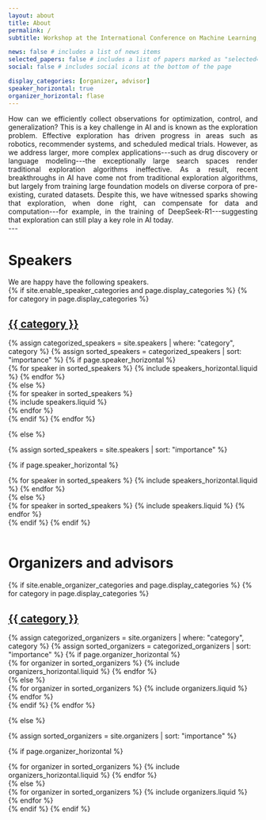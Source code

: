 ```yaml
---
layout: about
title: About
permalink: /
subtitle: Workshop at the International Conference on Machine Learning, <a href="https://icml.cc/virtual/2024/workshop/29964">Saturday, the 19 of July 2025</a>. Vancouver, Canada.

news: false # includes a list of news items
selected_papers: false # includes a list of papers marked as "selected={true}"
social: false # includes social icons at the bottom of the page

display_categories: [organizer, advisor]
speaker_horizontal: true
organizer_horizontal: flase
---
```


<div style="text-align: justify">
How can we efficiently collect observations for optimization, control, and generalization? This is a key challenge in AI and is known as the exploration problem. Effective exploration has driven progress in areas such as robotics, recommender systems, and scheduled medical trials. However, as we address larger, more complex applications---such as drug discovery or language modeling---the exceptionally large search spaces render traditional exploration algorithms ineffective. As a result, recent breakthroughs in AI have come not from traditional exploration algorithms, but largely from training large foundation models on diverse corpora of pre-existing, curated datasets. Despite this, we have witnessed sparks showing that exploration, when done right, can compensate for data and computation---for example, in the training of DeepSeek-R1---suggesting that exploration can still play a key role in AI today.
</div>
---

<!-- Speakers -->
<br>
<h1><b>Speakers</b></h1>
We are happy have the following speakers.
<div class="speakers">
{% if site.enable_speaker_categories and page.display_categories %}
  <!-- Display categorized speakers -->
  {% for category in page.display_categories %}
  <a id="{{ category }}" href=".#{{ category }}">
    <h2 class="category">{{ category }}</h2>
  </a>
  {% assign categorized_speakers = site.speakers | where: "category", category %}
  {% assign sorted_speakers = categorized_speakers | sort: "importance" %}
  <!-- Generate cards for each speaker -->
  {% if page.speaker_horizontal %}
  <div class="container">
    <div class="row row-cols-2">
    {% for speaker in sorted_speakers %}
      {% include speakers_horizontal.liquid %}
    {% endfor %}
    </div>
  </div>
  {% else %}
  <div class="d-flex justify-content-between">
    {% for speaker in sorted_speakers %}
      <div class="p-2">{% include speakers.liquid %}</div>
    {% endfor %}
  </div>
  {% endif %}
  {% endfor %}

{% else %}

<!-- Display speakers without categories -->

{% assign sorted_speakers = site.speakers | sort: "importance" %}

  <!-- Generate cards for each speaker -->

{% if page.speaker_horizontal %}

  <div class="container">
    <div class="row row-cols-2">
    {% for speaker in sorted_speakers %}
      {% include speakers_horizontal.liquid %}
    {% endfor %}
    </div>
  </div>
  {% else %}
  <div class="grid">
    {% for speaker in sorted_speakers %}
      {% include speakers.liquid %}
    {% endfor %}
  </div>
  {% endif %}
{% endif %}
</div>


<br>
<!-- Organizers -->
<h1><b>Organizers and advisors</b></h1>
<p> </p>
<div class="organizers">
{% if site.enable_organizer_categories and page.display_categories %}
  <!-- Display categorized organizers -->
  {% for category in page.display_categories %}
  <a id="{{ category }}" href=".#{{ category }}">
    <h2 class="category">{{ category }}</h2>
  </a>
  {% assign categorized_organizers = site.organizers | where: "category", category %}
  {% assign sorted_organizers = categorized_organizers | sort: "importance" %}
  <!-- Generate cards for each organizer -->
  {% if page.organizer_horizontal %}
  <div class="container">
    <div class="row row-cols-2">
    {% for organizer in sorted_organizers %}
      {% include organizers_horizontal.liquid %}
    {% endfor %}
    </div>
  </div>
  {% else %}
  <div class="grid">
    {% for organizer in sorted_organizers %}
      {% include organizers.liquid %}
    {% endfor %}
  </div>
  {% endif %}
  {% endfor %}

{% else %}

<!-- Display organizers without categories -->

{% assign sorted_organizers = site.organizers | sort: "importance" %}

  <!-- Generate cards for each organizer -->

{% if page.organizer_horizontal %}

  <div class="container">
    <div class="row row-cols-2">
    {% for organizer in sorted_organizers %}
      {% include organizers_horizontal.liquid %}
    {% endfor %}
    </div>
  </div>
  {% else %}
  <div class="grid">
    {% for organizer in sorted_organizers %}
      {% include organizers.liquid %}
    {% endfor %}
  </div>
  {% endif %}
{% endif %}
</div>